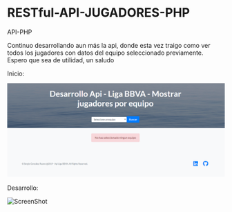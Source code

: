 # RESTful-API-JUGADORES-PHP
API-PHP

Continuo desarrollando aun más la api, donde esta vez traigo como ver todos los jugadores con datos del equipo seleccionado previamente.
Espero que sea de utilidad, un saludo


Inicio:

![ScreenShot](https://raw.githubusercontent.com/sergio-gonzalez11/RESTful-API-JUGADORES-PHP/demo/inicio.png)


Desarrollo:


![ScreenShot](https://raw.githubusercontent.com/sergio-gonzalez11/RESTful-API-JUGADORES-PHP/demo/buscar.png)



